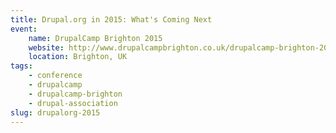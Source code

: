 ```yaml
---
title: Drupal.org in 2015: What's Coming Next
event:
    name: DrupalCamp Brighton 2015
    website: http://www.drupalcampbrighton.co.uk/drupalcamp-brighton-2015
    location: Brighton, UK
tags:
    - conference
    - drupalcamp
    - drupalcamp-brighton
    - drupal-association
slug: drupalorg-2015
---
```

